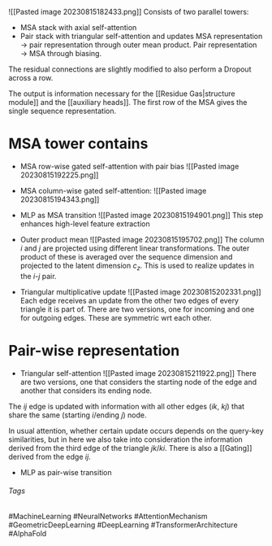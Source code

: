 ![[Pasted image 20230815182433.png]]
Consists of two parallel towers:
- MSA stack with axial self-attention
- Pair stack with triangular self-attention and updates
MSA representation $\rightarrow$ pair representation through outer mean product.
Pair representation $\rightarrow$ MSA through biasing.

The residual connections are slightly modified to also perform a Dropout across a row. 

The output is information necessary for the [[Residue Gas|structure module]] and the [[auxiliary heads]].
The first row of the MSA gives the single sequence representation.

# MSA tower contains
- MSA row-wise gated self-attention with pair bias
![[Pasted image 20230815192225.png]]
- MSA column-wise gated self-attention:
![[Pasted image 20230815194343.png]]
- MLP as MSA transition
![[Pasted image 20230815194901.png]]
This step enhances high-level feature extraction 
- Outer product mean
![[Pasted image 20230815195702.png]]
The column $i$ and $j$ are projected using different linear transformations. The outer product of these is averaged over the sequence dimension and projected to the latent dimension $c_z$. This is used to realize updates in the $i$-$j$ pair.

- Triangular multiplicative update
![[Pasted image 20230815202331.png]]
Each edge receives an update from the other two edges of every triangle it is part of.
There are two versions, one for incoming and one for outgoing edges. These are symmetric wrt each other.

# Pair-wise representation
- Triangular self-attention
![[Pasted image 20230815211922.png]]
There are two versions, one that considers the starting node of the edge and another that considers its ending node.

The $ij$ edge is updated with information with all other edges ($ik$, $kj$) that share the same (starting $i$/ending $j$) node.

In usual attention, whether certain update occurs depends on the query-key similarities, but in here we also take into consideration the information derived from the third edge of the triangle $jk$/$ki$.
There is also a [[Gating]] derived from the edge $ij$. 

- MLP as pair-wise transition

###### Tags
#MachineLearning #NeuralNetworks #AttentionMechanism #GeometricDeepLearning  #DeepLearning #TransformerArchitecture #AlphaFold